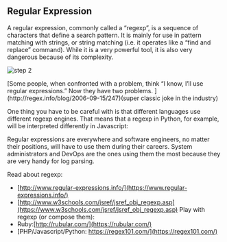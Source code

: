 ## Regular Expression

A regular expression, commonly called a “regexp”, is a sequence of characters that define a search pattern.  It is mainly for use in pattern matching with strings, or string matching (i.e. it operates like a “find and replace” command). While it is a very powerful tool, it is also very dangerous because of its complexity.

<p><img src="https://intranet.alxswe.com/images/contents/sysadmin/concepts/29/regex_now_2_problems.jpg" alt="step 2"></p>
[Some people, when confronted with a problem, think “I know, I’ll use regular expressions.”   Now they have two problems. ](http://regex.info/blog/2006-09-15/247)(super classic joke in the industry)

One thing you have to be careful with is that different languages use different regexp engines. That means that a regexp in Python, for example, will be interpreted differently in Javascript:

Regular expressions are everywhere and software engineers, no matter their positions, will have to use them during their careers. System administrators and DevOps are the ones using them the most because they are very handy for log parsing.

Read about regexp:

- [http://www.regular-expressions.info/](https://www.regular-expressions.info/)
- [http://www.w3schools.com/jsref/jsref_obj_regexp.asp](https://www.w3schools.com/jsref/jsref_obj_regexp.asp) Play with regexp (or compose them):
- Ruby:[http://rubular.com/](https://rubular.com/)
- [PHP/Javascript/Python: https://regex101.com/](https://regex101.com/)
